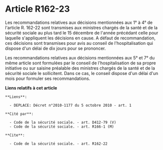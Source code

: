 # Article R162-23

Les recommandations relatives aux décisions mentionnées aux 1° à 4° de l'article R. 162-22 sont transmises aux ministres
chargés de la santé et de la sécurité sociale au plus tard le 15 décembre de l'année précédant celle pour laquelle
s'appliquent les décisions en cause. A défaut de recommandation, ces décisions sont transmises pour avis au conseil de
l'hospitalisation qui dispose d'un délai de dix jours pour se prononcer.

Les recommandations relatives aux décisions mentionnées aux 5° et 7° du même article sont formulées par le conseil de
l'hospitalisation de sa propre initiative ou sur saisine préalable des ministres chargés de la santé et de la sécurité
sociale le sollicitent. Dans ce cas, le conseil dispose d'un délai d'un mois pour formuler ses recommandations.

**Liens relatifs à cet article**

	**Liens**:

	  - DEPLACE: Décret n°2010-1177 du 5 octobre 2010 - art. 1

	**Cité par**:

	  - Code de la sécurité sociale. - art. D412-79 (V)
	  - Code de la sécurité sociale. - art. R166-1 (M)

	**Cite**:

	  - Code de la sécurité sociale. - art. R162-22
